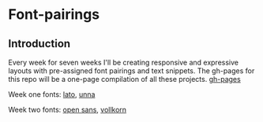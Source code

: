 # Font-pairings

## Introduction
Every week for seven weeks I'll be creating responsive and expressive layouts with pre-assigned font pairings and text snippets. The gh-pages for this repo will be a one-page compilation of all these projects. [gh-pages](https://swanie21.github.io/font-pairings/ )

Week one fonts:
[lato](https://fonts.google.com/specimen/Lato?category=Sans+Serif),
[unna](https://fonts.google.com/specimen/Unna?category=Serif,Sans+Serif&query=unna)

Week two fonts:
[open sans](https://fonts.google.com/specimen/Open+Sans),
[vollkorn](https://fonts.google.com/specimen/Vollkorn)
